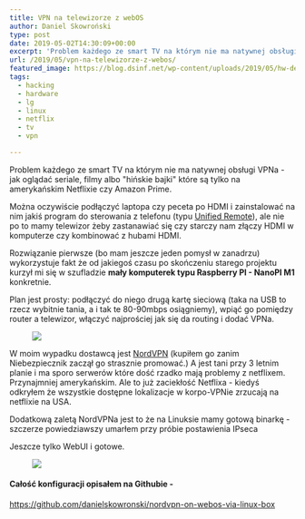 ```yaml
---
title: VPN na telewizorze z webOS
author: Daniel Skowroński
type: post
date: 2019-05-02T14:30:09+00:00
excerpt: 'Problem każdego ze smart TV na którym nie ma natywnej obsługi VPNa - jak oglądać seriale, filmy albo "hińskie bajki" które są tylko na amerykańskim Netflixie czy Amazon Prime. Można oczywiście podłączyć laptopa czy peceta po HDMI, ale nie po to mamy telewizor żeby zastanawiać się czy starczy nam złączy HDMI w komputerze czy kombinować z hubami HDMI.'
url: /2019/05/vpn-na-telewizorze-z-webos/
featured_image: https://blog.dsinf.net/wp-content/uploads/2019/05/hw-demo.jpg
tags:
  - hacking
  - hardware
  - lg
  - linux
  - netflix
  - tv
  - vpn

---
```

 

Problem każdego ze smart TV na którym nie ma natywnej obsługi VPNa - jak oglądać seriale, filmy albo "hińskie bajki" które są tylko na amerykańskim Netflixie czy Amazon Prime. 

Można oczywiście podłączyć laptopa czy peceta po HDMI i zainstalować na nim jakiś program do sterowania z telefonu (typu [Unified Remote][1]), ale nie po to mamy telewizor żeby zastanawiać się czy starczy nam złączy HDMI w komputerze czy kombinować z hubami HDMI.

Rozwiązanie pierwsze (bo mam jeszcze jeden pomysł w zanadrzu) wykorzystuje fakt że od jakiegoś czasu po skończeniu starego projektu kurzył mi się w szufladzie **mały komputerek typu Raspberry PI - NanoPI M1** konkretnie.

Plan jest prosty: podłączyć do niego drugą kartę sieciową (taka na USB to rzecz wybitnie tania, a i tak te 80-90mbps osiągniemy), wpiąć go pomiędzy router a telewizor, włączyć najprościej jak się da routing i dodać VPNa. <figure class="wp-block-image">

![](https://blog.dsinf.net/wp-content/uploads/2019/05/hw-demo.jpg) </figure> 

W moim wypadku dostawcą jest [NordVPN][2] (kupiłem go zanim Niebezpiecznik zaczął go strasznie promować.) A jest tani przy 3 letnim planie i ma sporo serwerów które dość rzadko mają problemy z netflixem. Przynajmniej amerykańskim. Ale to już zaciekłość Netflixa - kiedyś odkryłem że wszystkie dostępne lokalizacje w korpo-VPNie zrzucają na netflixie na USA. 

Dodatkową zaletą NordVPNa jest to że na Linuksie mamy gotową binarkę - szczerze powiedziawszy umarłem przy próbie postawienia IPseca

Jeszcze tylko WebUI i gotowe.<figure class="wp-block-image">

![](https://blog.dsinf.net/wp-content/uploads/2019/05/webui-demo.jpg) </figure> 

#### Całość konfiguracji opisałem na Githubie -  
<https://github.com/danielskowronski/nordvpn-on-webos-via-linux-box>

 [1]: https://www.unifiedremote.com/
 [2]: https://nordvpn.com/